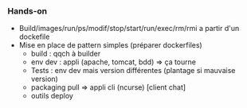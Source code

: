### Hands-on

- Build/images/run/ps/modif/stop/start/run/exec/rm/rmi a partir d'un dockefile
- Mise en place de pattern simples (préparer dockerfiles)
    - build : qqch à builder
    - env dev : appli (apache, tomcat, bdd) => ça tourne
    - Tests : env dev mais version différentes (plantage si mauvaise version)
    - packaging pull => appli cli (ncurse) [client chat]
    - outils deploy

